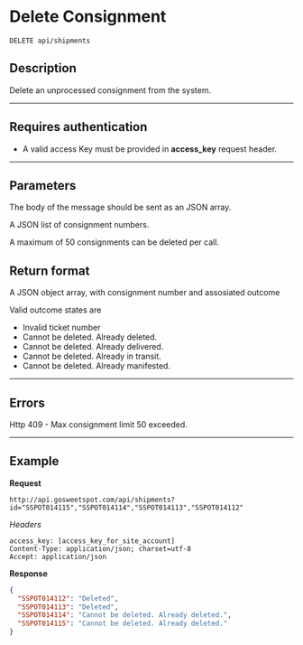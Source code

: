 # Delete Consignment

    DELETE api/shipments

## Description
Delete an unprocessed consignment from the system.

***

## Requires authentication
* A valid access Key must be provided in **access_key** request header.

***

## Parameters

The body of the message should be sent as an JSON array.

A JSON list of consignment numbers.

A maximum of 50 consignments can be deleted per call.

## Return format
A JSON object array, with consignment number and assosiated outcome

Valid outcome states are
* Invalid ticket number
* Cannot be deleted. Already deleted.
* Cannot be deleted. Already delivered.
* Cannot be deleted. Already in transit.
* Cannot be deleted. Already manifested.

***

## Errors
Http 409 - Max consignment limit 50 exceeded.

***

## Example
**Request**
```
http://api.gosweetspot.com/api/shipments?id="SSPOT014115","SSPOT014114","SSPOT014113","SSPOT014112"
```
*Headers*

    access_key: [access_key_for_site_account]
    Content-Type: application/json; charset=utf-8
    Accept: application/json  
    
**Response**
``` json
{
  "SSPOT014112": "Deleted",
  "SSPOT014113": "Deleted",
  "SSPOT014114": "Cannot be deleted. Already deleted.",
  "SSPOT014115": "Cannot be deleted. Already deleted."
}
```
